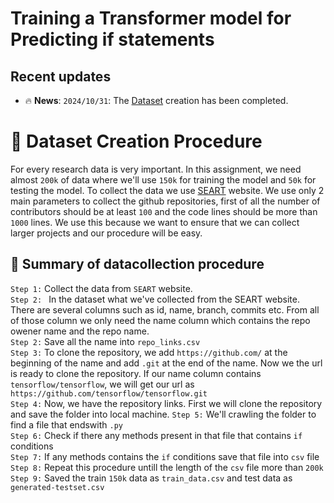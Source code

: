 # Training a Transformer model for Predicting if statements

## Recent updates
- 🔥 **News**: ``2024/10/31``: The [Dataset](https://drive.google.com/drive/folders/100X2rtYo3oV4Rt9cPjkDi3z2hU9_csr7?usp=sharing) creation has been completed.


# 📗 Dataset Creation Procedure
For every research data is very important. In this assignment, we need almost ```200k``` of data where we'll use ```150k``` for training the model and ```50k``` for testing the model. To collect the data we use [SEART](https://seart-ghs.si.usi.ch/) website. We use only 2 main parameters to collect the github repositories, first of all the number of contributors should be at least ```100``` and the code lines should be more than ```1000``` lines. We use this because we want to ensure that we can collect larger projects and our procedure will be easy.  
## 🌟 Summary of datacollection procedure
```Step 1:``` Collect the data from ```SEART``` website.\
```Step 2: ``` In the dataset what we've collected from the SEART website. There are several columns such as id, name, branch, commits etc. From all of those column we only need the name column which contains the repo owener name and the repo name.  
```Step 2:``` Save all the name into ```repo_links.csv```\
```Step 3:``` To clone the repository, we add ```https://github.com/``` at the beginning of the name and add ```.git``` at the end of the name. Now we the url is ready to clone the repository. If our name column contains ```tensorflow/tensorflow```, we will get our url as ```https://github.com/tensorflow/tensorflow.git```\
```Step 4:``` Now, we have the repository links. First we will clone the repository and save the folder into local machine.
```Step 5:``` We'll crawling the folder to find a file that endswith ```.py```\
```Step 6:``` Check if there any methods present in that file that contains ```if``` conditions\
```Step 7:``` If any methods contains the ```if``` conditions save that file into ```csv``` file\
```Step 8:``` Repeat this procedure untill the length of the ```csv``` file more than ```200k```\
```Step 9:``` Saved the train ```150k``` data as ```train_data.csv``` and test data as ```generated-testset.csv```
